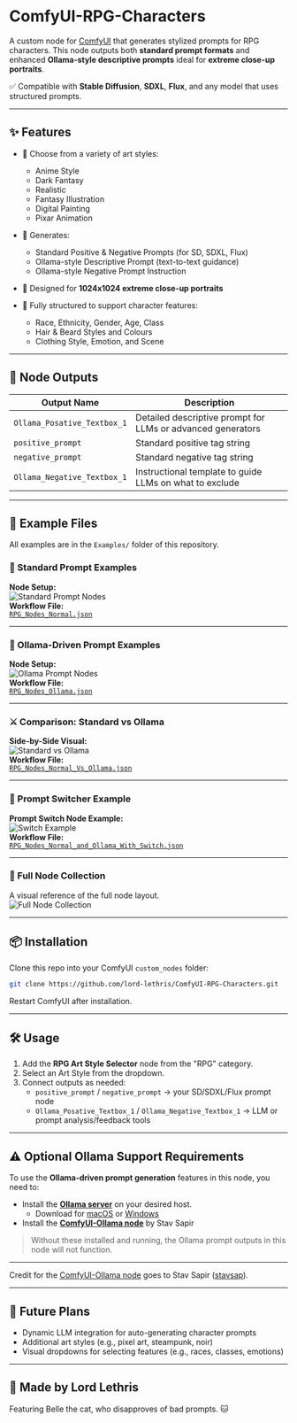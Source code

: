 # ComfyUI-RPG-Characters

A custom node for [ComfyUI](https://github.com/comfyanonymous/ComfyUI) that generates stylized prompts for RPG characters. This node outputs both **standard prompt formats** and enhanced **Ollama-style descriptive prompts** ideal for **extreme close-up portraits**.

✅ Compatible with **Stable Diffusion**, **SDXL**, **Flux**, and any model that uses structured prompts.

---

## ✨ Features

- 🎨 Choose from a variety of art styles:
  - Anime Style
  - Dark Fantasy
  - Realistic
  - Fantasy Illustration
  - Digital Painting
  - Pixar Animation

- 🧠 Generates:
  - Standard Positive & Negative Prompts (for SD, SDXL, Flux)
  - Ollama-style Descriptive Prompt (text-to-text guidance)
  - Ollama-style Negative Prompt Instruction

- 📸 Designed for **1024x1024 extreme close-up portraits**
- 📄 Fully structured to support character features:
  - Race, Ethnicity, Gender, Age, Class
  - Hair & Beard Styles and Colours
  - Clothing Style, Emotion, and Scene

---

## 🧱 Node Outputs

| Output Name                  | Description |
|-----------------------------|-------------|
| `Ollama_Posative_Textbox_1` | Detailed descriptive prompt for LLMs or advanced generators |
| `positive_prompt`            | Standard positive tag string |
| `negative_prompt`            | Standard negative tag string |
| `Ollama_Negative_Textbox_1` | Instructional template to guide LLMs on what to exclude |

---

## 📂 Example Files

All examples are in the `Examples/` folder of this repository.

### 🧠 Standard Prompt Examples

**Node Setup:**  
![Standard Prompt Nodes](Examples/RPG_Standard.png)  
**Workflow File:**  
[`RPG_Nodes_Normal.json`](Examples/RPG_Nodes_Normal.json)

---

### 🧠 Ollama-Driven Prompt Examples

**Node Setup:**  
![Ollama Prompt Nodes](Examples/RPG_Ollama.png)  
**Workflow File:**  
[`RPG_Nodes_Ollama.json`](Examples/RPG_Nodes_Ollama.json)

---

### ⚔️ Comparison: Standard vs Ollama

**Side-by-Side Visual:**  
![Standard vs Ollama](Examples/RPG_Standard_Vs_Ollama.png)  
**Workflow File:**  
[`RPG_Nodes_Normal_Vs_Ollama.json`](Examples/RPG_Nodes_Normal_Vs_Ollama.json)

---

### 🔁 Prompt Switcher Example

**Prompt Switch Node Example:**  
![Switch Example](Examples/RPG_Nodes_Normal_and_Ollama_With_Switch.png)  
**Workflow File:**  
[`RPG_Nodes_Normal_and_Ollama_With_Switch.json`](Examples/RPG_Nodes_Normal_and_Ollama_With_Switch.json)

---

### 🧩 Full Node Collection

A visual reference of the full node layout.  
![Full Node Collection](Examples/Nodes_Collection.png)

---

## 📦 Installation

Clone this repo into your ComfyUI `custom_nodes` folder:

```bash
git clone https://github.com/lord-lethris/ComfyUI-RPG-Characters.git
```

Restart ComfyUI after installation.

---

## 🛠️ Usage

1. Add the **RPG Art Style Selector** node from the "RPG" category.  
2. Select an Art Style from the dropdown.  
3. Connect outputs as needed:  
   - `positive_prompt` / `negative_prompt` → your SD/SDXL/Flux prompt node  
   - `Ollama_Posative_Textbox_1` / `Ollama_Negative_Textbox_1` → LLM or prompt analysis/feedback tools

---

## ⚠️ Optional Ollama Support Requirements

To use the **Ollama-driven prompt generation** features in this node, you need to:

- Install the [**Ollama server**](https://ollama.com/) on your desired host.
  - Download for [macOS](https://ollama.com/download/mac) or [Windows](https://ollama.com/download/windows)
- Install the [**ComfyUI-Ollama node**](https://github.com/stavsap/comfyui-ollama) by Stav Sapir

> Without these installed and running, the Ollama prompt outputs in this node will not function.

---

Credit for the [ComfyUI-Ollama node](https://github.com/stavsap/comfyui-ollama) goes to Stav Sapir ([stavsap](https://github.com/stavsap)).

---

## 🔮 Future Plans

- Dynamic LLM integration for auto-generating character prompts  
- Additional art styles (e.g., pixel art, steampunk, noir)  
- Visual dropdowns for selecting features (e.g., races, classes, emotions)

---

## 🐾 Made by Lord Lethris

Featuring Belle the cat, who disapproves of bad prompts. 🐱
